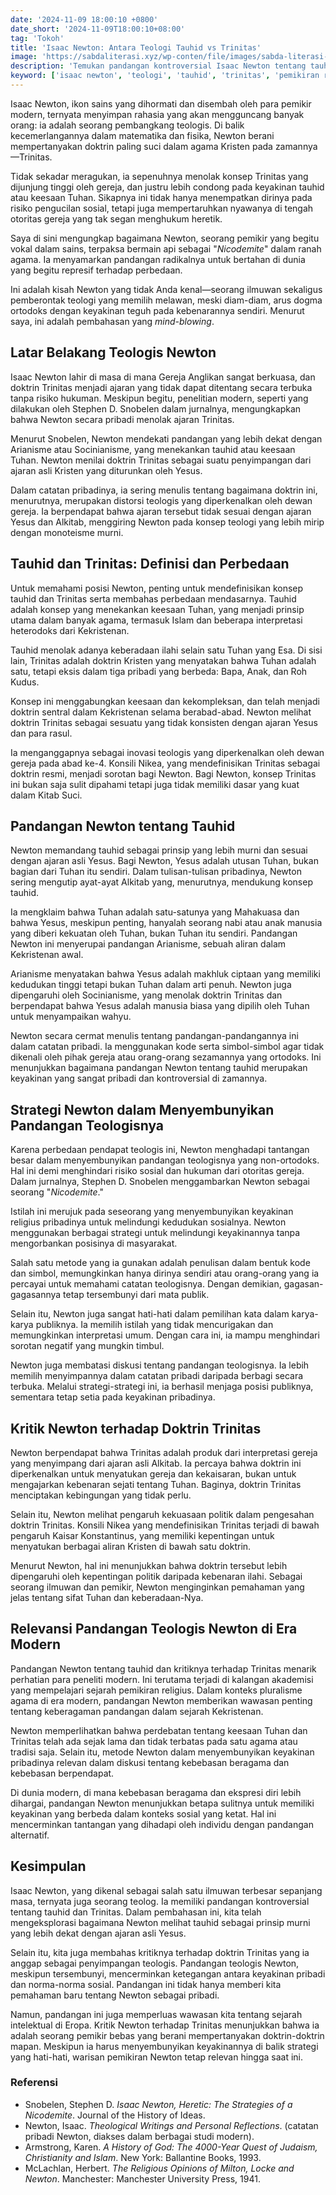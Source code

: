 ```yaml
---
date: '2024-11-09 18:00:10 +0800'
date_short: '2024-11-09T18:00:10+08:00'
tag: 'Tokoh'
title: 'Isaac Newton: Antara Teologi Tauhid vs Trinitas'
image: 'https://sabdaliterasi.xyz/wp-conten/file/images/sabda-literasi-isaac-newton-antara-teologi-tauhid-vs-trinitas.jpg'
description: 'Temukan pandangan kontroversial Isaac Newton tentang tauhid dan Trinitas, serta dampaknya pada pemikiran religius modern yang belum Anda ketahui.'
keyword: ['isaac newton', 'teologi', 'tauhid', 'trinitas', 'pemikiran religius', 'monoteisme']
---
```

<p>Isaac Newton, ikon sains yang dihormati dan disembah oleh para pemikir modern, ternyata menyimpan rahasia yang akan mengguncang banyak orang: ia adalah seorang pembangkang teologis. Di balik kecemerlangannya dalam matematika dan fisika, Newton berani mempertanyakan doktrin paling suci dalam agama Kristen pada zamannya—Trinitas.</p><p>Tidak sekadar meragukan, ia sepenuhnya menolak konsep Trinitas yang dijunjung tinggi oleh gereja, dan justru lebih condong pada keyakinan tauhid atau keesaan Tuhan. Sikapnya ini tidak hanya menempatkan dirinya pada risiko pengucilan sosial, tetapi juga mempertaruhkan nyawanya di tengah otoritas gereja yang tak segan menghukum heretik.</p><p>Saya di sini mengungkap bagaimana Newton, seorang pemikir yang begitu vokal dalam sains, terpaksa bermain api sebagai "<em>Nicodemite</em>" dalam ranah agama. Ia menyamarkan pandangan radikalnya untuk bertahan di dunia yang begitu represif terhadap perbedaan.</p><p>Ini adalah kisah Newton yang tidak Anda kenal—seorang ilmuwan sekaligus pemberontak teologi yang memilih melawan, meski diam-diam, arus dogma ortodoks dengan keyakinan teguh pada kebenarannya sendiri. Menurut saya, ini adalah pembahasan yang <em>mind-blowing</em>.</p><h2><strong>Latar Belakang Teologis Newton</strong></h2><p>Isaac Newton lahir di masa di mana Gereja Anglikan sangat berkuasa, dan doktrin Trinitas menjadi ajaran yang tidak dapat ditentang secara terbuka tanpa risiko hukuman. Meskipun begitu, penelitian modern, seperti yang dilakukan oleh Stephen D. Snobelen dalam jurnalnya, mengungkapkan bahwa Newton secara pribadi menolak ajaran Trinitas.</p><p>Menurut Snobelen, Newton mendekati pandangan yang lebih dekat dengan Arianisme atau Socinianisme, yang menekankan tauhid atau keesaan Tuhan. Newton menilai doktrin Trinitas sebagai suatu penyimpangan dari ajaran asli Kristen yang diturunkan oleh Yesus.</p><p>Dalam catatan pribadinya, ia sering menulis tentang bagaimana doktrin ini, menurutnya, merupakan distorsi teologis yang diperkenalkan oleh dewan gereja. Ia berpendapat bahwa ajaran tersebut tidak sesuai dengan ajaran Yesus dan Alkitab, menggiring Newton pada konsep teologi yang lebih mirip dengan monoteisme murni.</p><h2><strong>Tauhid dan Trinitas: Definisi dan Perbedaan</strong></h2><p>Untuk memahami posisi Newton, penting untuk mendefinisikan konsep tauhid dan Trinitas serta membahas perbedaan mendasarnya. Tauhid adalah konsep yang menekankan keesaan Tuhan, yang menjadi prinsip utama dalam banyak agama, termasuk Islam dan beberapa interpretasi heterodoks dari Kekristenan.</p><p>Tauhid menolak adanya keberadaan ilahi selain satu Tuhan yang Esa. Di sisi lain, Trinitas adalah doktrin Kristen yang menyatakan bahwa Tuhan adalah satu, tetapi eksis dalam tiga pribadi yang berbeda: Bapa, Anak, dan Roh Kudus.</p><p>Konsep ini menggabungkan keesaan dan kekompleksan, dan telah menjadi doktrin sentral dalam Kekristenan selama berabad-abad. Newton melihat doktrin Trinitas sebagai sesuatu yang tidak konsisten dengan ajaran Yesus dan para rasul.</p><p>Ia menganggapnya sebagai inovasi teologis yang diperkenalkan oleh dewan gereja pada abad ke-4. Konsili Nikea, yang mendefinisikan Trinitas sebagai doktrin resmi, menjadi sorotan bagi Newton. Bagi Newton, konsep Trinitas ini bukan saja sulit dipahami tetapi juga tidak memiliki dasar yang kuat dalam Kitab Suci.</p><h2><strong>Pandangan Newton tentang Tauhid</strong></h2><p>Newton memandang tauhid sebagai prinsip yang lebih murni dan sesuai dengan ajaran asli Yesus. Bagi Newton, Yesus adalah utusan Tuhan, bukan bagian dari Tuhan itu sendiri. Dalam tulisan-tulisan pribadinya, Newton sering mengutip ayat-ayat Alkitab yang, menurutnya, mendukung konsep tauhid.</p><p>Ia mengklaim bahwa Tuhan adalah satu-satunya yang Mahakuasa dan bahwa Yesus, meskipun penting, hanyalah seorang nabi atau anak manusia yang diberi kekuatan oleh Tuhan, bukan Tuhan itu sendiri. Pandangan Newton ini menyerupai pandangan Arianisme, sebuah aliran dalam Kekristenan awal.</p><p>Arianisme menyatakan bahwa Yesus adalah makhluk ciptaan yang memiliki kedudukan tinggi tetapi bukan Tuhan dalam arti penuh. Newton juga dipengaruhi oleh Socinianisme, yang menolak doktrin Trinitas dan berpendapat bahwa Yesus adalah manusia biasa yang dipilih oleh Tuhan untuk menyampaikan wahyu.</p><p>Newton secara cermat menulis tentang pandangan-pandangannya ini dalam catatan pribadi. Ia menggunakan kode serta simbol-simbol agar tidak dikenali oleh pihak gereja atau orang-orang sezamannya yang ortodoks. Ini menunjukkan bagaimana pandangan Newton tentang tauhid merupakan keyakinan yang sangat pribadi dan kontroversial di zamannya.</p><h2><strong>Strategi Newton dalam Menyembunyikan Pandangan Teologisnya</strong></h2><p>Karena perbedaan pendapat teologis ini, Newton menghadapi tantangan besar dalam menyembunyikan pandangan teologisnya yang non-ortodoks. Hal ini demi menghindari risiko sosial dan hukuman dari otoritas gereja. Dalam jurnalnya, Stephen D. Snobelen menggambarkan Newton sebagai seorang "<em>Nicodemite</em>."</p><p>Istilah ini merujuk pada seseorang yang menyembunyikan keyakinan religius pribadinya untuk melindungi kedudukan sosialnya. Newton menggunakan berbagai strategi untuk melindungi keyakinannya tanpa mengorbankan posisinya di masyarakat.</p><p>Salah satu metode yang ia gunakan adalah penulisan dalam bentuk kode dan simbol, memungkinkan hanya dirinya sendiri atau orang-orang yang ia percayai untuk memahami catatan teologisnya. Dengan demikian, gagasan-gagasannya tetap tersembunyi dari mata publik.</p><p>Selain itu, Newton juga sangat hati-hati dalam pemilihan kata dalam karya-karya publiknya. Ia memilih istilah yang tidak mencurigakan dan memungkinkan interpretasi umum. Dengan cara ini, ia mampu menghindari sorotan negatif yang mungkin timbul.</p><p>Newton juga membatasi diskusi tentang pandangan teologisnya. Ia lebih memilih menyimpannya dalam catatan pribadi daripada berbagi secara terbuka. Melalui strategi-strategi ini, ia berhasil menjaga posisi publiknya, sementara tetap setia pada keyakinan pribadinya.</p><h2><strong>Kritik Newton terhadap Doktrin Trinitas</strong></h2><p>Newton berpendapat bahwa Trinitas adalah produk dari interpretasi gereja yang menyimpang dari ajaran asli Alkitab. Ia percaya bahwa doktrin ini diperkenalkan untuk menyatukan gereja dan kekaisaran, bukan untuk mengajarkan kebenaran sejati tentang Tuhan. Baginya, doktrin Trinitas menciptakan kebingungan yang tidak perlu.</p><p>Selain itu, Newton melihat pengaruh kekuasaan politik dalam pengesahan doktrin Trinitas. Konsili Nikea yang mendefinisikan Trinitas terjadi di bawah pengaruh Kaisar Konstantinus, yang memiliki kepentingan untuk menyatukan berbagai aliran Kristen di bawah satu doktrin.</p><p>Menurut Newton, hal ini menunjukkan bahwa doktrin tersebut lebih dipengaruhi oleh kepentingan politik daripada kebenaran ilahi. Sebagai seorang ilmuwan dan pemikir, Newton menginginkan pemahaman yang jelas tentang sifat Tuhan dan keberadaan-Nya.</p><h2><strong>Relevansi Pandangan Teologis Newton di Era Modern</strong></h2><p>Pandangan Newton tentang tauhid dan kritiknya terhadap Trinitas menarik perhatian para peneliti modern. Ini terutama terjadi di kalangan akademisi yang mempelajari sejarah pemikiran religius. Dalam konteks pluralisme agama di era modern, pandangan Newton memberikan wawasan penting tentang keberagaman pandangan dalam sejarah Kekristenan.</p><p>Newton memperlihatkan bahwa perdebatan tentang keesaan Tuhan dan Trinitas telah ada sejak lama dan tidak terbatas pada satu agama atau tradisi saja. Selain itu, metode Newton dalam menyembunyikan keyakinan pribadinya relevan dalam diskusi tentang kebebasan beragama dan kebebasan berpendapat.</p><p>Di dunia modern, di mana kebebasan beragama dan ekspresi diri lebih dihargai, pandangan Newton menunjukkan betapa sulitnya untuk memiliki keyakinan yang berbeda dalam konteks sosial yang ketat. Hal ini mencerminkan tantangan yang dihadapi oleh individu dengan pandangan alternatif.</p><h2><strong>Kesimpulan</strong></h2><p>Isaac Newton, yang dikenal sebagai salah satu ilmuwan terbesar sepanjang masa, ternyata juga seorang teolog. Ia memiliki pandangan kontroversial tentang tauhid dan Trinitas. Dalam pembahasan ini, kita telah mengeksplorasi bagaimana Newton melihat tauhid sebagai prinsip murni yang lebih dekat dengan ajaran asli Yesus.</p><p>Selain itu, kita juga membahas kritiknya terhadap doktrin Trinitas yang ia anggap sebagai penyimpangan teologis. Pandangan teologis Newton, meskipun tersembunyi, mencerminkan ketegangan antara keyakinan pribadi dan norma-norma sosial. Pandangan ini tidak hanya memberi kita pemahaman baru tentang Newton sebagai pribadi.</p><p>Namun, pandangan ini juga memperluas wawasan kita tentang sejarah intelektual di Eropa. Kritik Newton terhadap Trinitas menunjukkan bahwa ia adalah seorang pemikir bebas yang berani mempertanyakan doktrin-doktrin mapan. Meskipun ia harus menyembunyikan keyakinannya di balik strategi yang hati-hati, warisan pemikiran Newton tetap relevan hingga saat ini.</p><h3>Referensi</h3><ul><li>Snobelen, Stephen D. <em>Isaac Newton, Heretic: The Strategies of a Nicodemite</em>. Journal of the History of Ideas.</li><li>Newton, Isaac. <em>Theological Writings and Personal Reflections</em>. (catatan pribadi Newton, diakses dalam berbagai studi modern).</li><li>Armstrong, Karen. <em>A History of God: The 4000-Year Quest of Judaism, Christianity and Islam</em>. New York: Ballantine Books, 1993.</li><li>McLachlan, Herbert. <em>The Religious Opinions of Milton, Locke and Newton</em>. Manchester: Manchester University Press, 1941.</li></ul>
